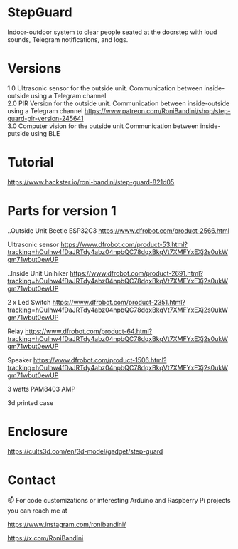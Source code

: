 # StepGuard
Indoor-outdoor system to clear people seated at the doorstep with loud sounds, Telegram notifications, and logs.

# Versions

1.0 Ultrasonic sensor for the outside unit. Communication between inside-outside using a Telegram channel  
2.0 PIR Version for the outside unit. Communication between inside-outside using a Telegram channel https://www.patreon.com/RoniBandini/shop/step-guard-pir-version-245641  
3.0 Computer vision for the outside unit Communication between inside-putside using BLE 


# Tutorial 

https://www.hackster.io/roni-bandini/step-guard-821d05

# Parts for version 1

..Outside Unit
Beetle ESP32C3 https://www.dfrobot.com/product-2566.html

Ultrasonic sensor https://www.dfrobot.com/product-53.html?tracking=hOuIhw4fDaJRTdy4abz04npbQC78dqxBkqVt7XMFYxEXj2s0ukWgm71wbut0ewUP

..Inside Unit
Unihiker https://www.dfrobot.com/product-2691.html?tracking=hOuIhw4fDaJRTdy4abz04npbQC78dqxBkqVt7XMFYxEXj2s0ukWgm71wbut0ewUP

2 x Led Switch https://www.dfrobot.com/product-2351.html?tracking=hOuIhw4fDaJRTdy4abz04npbQC78dqxBkqVt7XMFYxEXj2s0ukWgm71wbut0ewUP

Relay https://www.dfrobot.com/product-64.html?tracking=hOuIhw4fDaJRTdy4abz04npbQC78dqxBkqVt7XMFYxEXj2s0ukWgm71wbut0ewUP

Speaker https://www.dfrobot.com/product-1506.html?tracking=hOuIhw4fDaJRTdy4abz04npbQC78dqxBkqVt7XMFYxEXj2s0ukWgm71wbut0ewUP

3 watts PAM8403 AMP

3d printed case

# Enclosure

https://cults3d.com/en/3d-model/gadget/step-guard

# Contact 

📫 For code customizations or interesting Arduino and Raspberry Pi projects you can reach me at 

https://www.instagram.com/ronibandini/

https://x.com/RoniBandini
